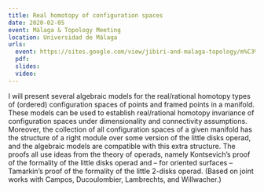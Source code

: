 ```yaml
---
title: Real homotopy of configuration spaces
date: 2020-02-05
event: Málaga & Topology Meeting
location: Universidad de Málaga
urls:
  event: https://sites.google.com/view/jibiri-and-malaga-topology/m%C3%A1laga-topology-meeting
  pdf:
  slides:
  video:
---
```


I will present several algebraic models for the real/rational homotopy types of (ordered) configuration spaces of points and framed points in a manifold. These models can be used to establish real/rational homotopy invariance of configuration spaces under dimensionality and connectivity assumptions. Moreover, the collection of all configuration spaces of a given manifold has the structure of a right module over some version of the little disks operad, and the algebraic models are compatible with this extra structure. The proofs all use ideas from the theory of operads, namely Kontsevich’s proof of the formality of the little disks operad and – for oriented surfaces – Tamarkin’s proof of the formality of the little 2-disks operad. (Based on joint works with Campos, Ducoulombier, Lambrechts, and Willwacher.)
